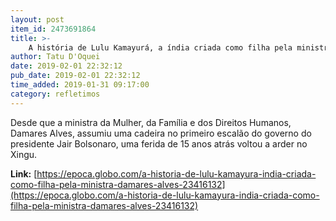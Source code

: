 ```yaml
---
layout: post
item_id: 2473691864
title: >-
    A história de Lulu Kamayurá, a índia criada como filha pela ministra Damares Alves
author: Tatu D'Oquei
date: 2019-02-01 22:32:12
pub_date: 2019-02-01 22:32:12
time_added: 2019-01-31 09:17:00
category: refletimos
---
```


Desde que a ministra da Mulher, da Família e dos Direitos Humanos, Damares Alves, assumiu uma cadeira no primeiro escalão do governo do presidente Jair Bolsonaro, uma ferida de 15 anos atrás voltou a arder no Xingu.

**Link:** [https://epoca.globo.com/a-historia-de-lulu-kamayura-india-criada-como-filha-pela-ministra-damares-alves-23416132](https://epoca.globo.com/a-historia-de-lulu-kamayura-india-criada-como-filha-pela-ministra-damares-alves-23416132)

